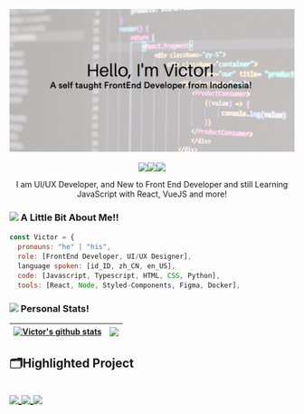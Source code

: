 <p align="center"><img src="https://github.com/mzmznasipadang/mzmznasipadang/blob/main/images/images1.png" width="600"></p>

<p align="center"><img align="center" src="https://visitor-badge.laobi.icu/badge?page_id=mzmznasipadang.mzmznasipadang"><img align="center" src="https://badges.frapsoft.com/os/v1/open-source.svg?v=102"><img align="center" src="https://img.shields.io/twitter/follow/mzmznasipadang?style=for-the-badge" width="180"></p>

<p align="center">I am UI/UX Developer, and New to Front End Developer and still Learning JavaScript with React, VueJS and more!<p/>

### <img src="https://media.giphy.com/media/CVAPfaCdZ1XUKY3MwZ/giphy.gif" width="50"> A Little Bit About Me!! 

```javascript
const Victor = {
  pronouns: "he" | "his",
  role: [FrontEnd Developer, UI/UX Designer], 
  language spoken: [id_ID, zh_CN, en_US],
  code: [Javascript, Typescript, HTML, CSS, Python],
  tools: [React, Node, Styled-Components, Figma, Docker],
```

### <img src="https://media.giphy.com/media/ICOgUNjpvO0PC/giphy.gif" width="100"> Personal Stats!

| <a href="https://github.com/mzmznasipadang/mzmznasipadang"><img align="center" src="https://github-readme-stats.vercel.app/api?username=mzmznasipadang&show_icons=true&include_all_commits=true&theme=algolia&hide_border=true" alt="Victor's github stats" /></a> | <a href="https://github.com/mzmznasipadang/github-readme-stats"><img align="center" src="https://github-readme-stats.vercel.app/api/top-langs/?username=mzmznasipadang&layout=compact&theme=algolia&hide_border=true" /></a> |
| ------------- | ------------- |

<h2>🗂️Highlighted Project<h2/>

<a href="https://github.com/mzmznasipadang/new-sycomora">
 <img align="center" src="https://github-readme-stats.vercel.app/api/pin/?username=mzmznasipadang&repo=new-sycomora&theme=cobalt&show_icons=true&include_all_commits=true" />
<a/>

<a href="https://github.com/sycomora/web-strapi">
 <img align="center" src="https://github-readme-stats.vercel.app/api/pin/?username=sycomora&repo=web-strapi&theme=cobalt&show_icons=true&include_all_commits=true" />
<a/>

<a href="https://github.com/mzmznasipadang/laravel">
 <img align="center" src="https://github-readme-stats.vercel.app/api/pin/?username=mzmznasipadang&repo=laravel&theme=cobalt&show_icons=true&include_all_commits=true" />
<a/>
